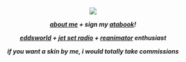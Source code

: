 
<h5 align="center"

 ![](https://64.media.tumblr.com/40ff292a76467d5cc6faf88ba8cfa19b/062fd455ab92b2c5-7a/s400x600/4a43412518f921083369b7c83b4313da26eee166.gifv)
 
[about me](https://en.pronouns.page/@6zerb)   +   sign my [atabook](https://6zerb.atabook.org)!

[eddsworld](https://rentry.co/6zerb) + [jet set radio](https://rentry.co/beatradio) + [reanimator](https://rentry.co/reanimatorwest) enthusiast

if you want a skin by me, i would totally take commissions
